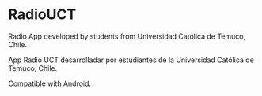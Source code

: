 # RadioUCT

Radio App developed by students from Universidad Católica de Temuco, Chile.

App Radio UCT desarrolladar por estudiantes de la Universidad Católica de Temuco, Chile.



Compatible with Android.
